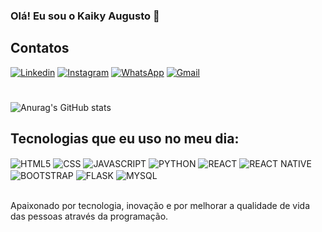 

### Olá! Eu sou o Kaiky Augusto 👋

## Contatos
[![Linkedin](https://img.shields.io/badge/LinkedIn-0077B5?style=for-the-badge&logo=linkedin&logoColor=white)](www.linkedin.com/in/kaikybizon)
[![Instagram](https://img.shields.io/badge/Instagram-E4405F?style=for-the-badge&logo=instagram&logoColor=white)](https://www.instagram.com/kaikybizon/#)
[![WhatsApp](https://img.shields.io/badge/WhatsApp-25D366?style=for-the-badge&logo=whatsapp&logoColor=white)](https://wa.me/5519995733762)
[![Gmail](https://img.shields.io/badge/Gmail-D14836?style=for-the-badge&logo=gmail&logoColor=white)](mailto:kaiky.bizon@gmail.com)

#

![Anurag's GitHub stats](https://github-readme-stats.vercel.app/api?username=KaikyBizon&show_icons=true&theme=radical)

## Tecnologias que eu uso no meu dia:

<div style="display: inline_block">
    <img align="center" alt="HTML5" src="https://img.shields.io/badge/HTML5-E34F26?style=for-the-badge&logo=html5&logoColor=white" />
    <img align="center" alt="CSS" src="https://img.shields.io/badge/CSS3-1572B6?style=for-the-badge&logo=css3&logoColor=white" />
    <img align="center" alt="JAVASCRIPT" src="https://img.shields.io/badge/JavaScript-F7DF1E?style=for-the-badge&logo=javascript&logoColor=black" />
    <img align="center" alt="PYTHON" src="https://img.shields.io/badge/Python-3776AB?style=for-the-badge&logo=python&logoColor=white" />
    <img align="center" alt="REACT" src="https://img.shields.io/badge/React-20232A?style=for-the-badge&logo=react&logoColor=61DAFB" />
    <img align="center" alt="REACT NATIVE" src="https://img.shields.io/badge/React_Native-20232A?style=for-the-badge&logo=react&logoColor=61DAFB" />
    <img align="center" alt="BOOTSTRAP" src="https://img.shields.io/badge/Bootstrap-563D7C?style=for-the-badge&logo=bootstrap&logoColor=white" />
    <img align="center" alt="FLASK" src="https://img.shields.io/badge/Flask-000000?style=for-the-badge&logo=flask&logoColor=white" />
    <img align="center" alt="MYSQL" src="https://img.shields.io/badge/MySQL-00000F?style=for-the-badge&logo=mysql&logoColor=white" />
</div><br/>

Apaixonado por tecnologia, inovação e por melhorar a qualidade de vida das pessoas através da programação.

